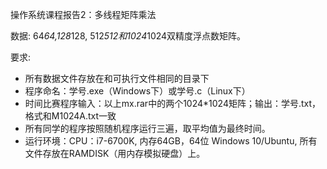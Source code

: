 操作系统课程报告2：多线程矩阵乘法

数据: 64*64,128*128, 512*512和1024*1024双精度浮点数矩阵。

要求:

- 所有数据文件存放在和可执行文件相同的目录下
- 程序命名：学号.exe（Windows下）或学号.c（Linux下）
- 时间比赛程序输入：以上mx.rar中的两个1024*1024矩阵；输出：学号.txt，格式和M1024A.txt一致
- 所有同学的程序按照随机程序运行三遍，取平均值为最终时间。
- 运行环境：CPU：i7-6700K, 内存64GB，64位 Windows 10/Ubuntu, 所有文件存放在RAMDISK（用内存模拟硬盘）上。
